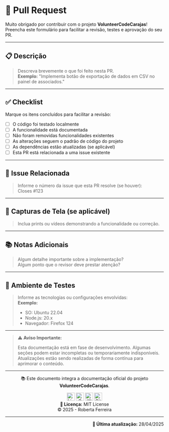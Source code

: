 <!--

docs/
└── templates/                       # Templates de issues e PRs legíveis
    ├── issue-bug.md                 # Template “bug report”
    ├── issue-feature.md             # Template “feature request”
    └── pull-request.md              # Template padrão de PR

# Template padrão de PR

-->

# 🚀 Pull Request

Muito obrigado por contribuir com o projeto **VolunteerCodeCarajas**!  
Preencha este formulário para facilitar a revisão, testes e aprovação do seu PR.

---

## 📋 Descrição

> Descreva brevemente o que foi feito nesta PR.  
> **Exemplo:** "Implementa botão de exportação de dados em CSV no painel de associados."

---

## ✅ Checklist

Marque os itens concluídos para facilitar a revisão:

- [ ] O código foi testado localmente
- [ ] A funcionalidade está documentada
- [ ] Não foram removidas funcionalidades existentes
- [ ] As alterações seguem o padrão de código do projeto
- [ ] As dependências estão atualizadas (se aplicável)
- [ ] Esta PR está relacionada a uma issue existente

---

## 🔗 Issue Relacionada

> Informe o número da issue que esta PR resolve (se houver):  
> Closes #123

---

## 📸 Capturas de Tela (se aplicável)

> Inclua prints ou vídeos demonstrando a funcionalidade ou correção.

---

## 📚 Notas Adicionais

> Algum detalhe importante sobre a implementação?  
> Algum ponto que o revisor deve prestar atenção?

---

## 🧪 Ambiente de Testes

> Informe as tecnologias ou configurações envolvidas:  
> **Exemplo:**  
> - SO: Ubuntu 22.04  
> - Node.js: 20.x  
> - Navegador: Firefox 124

---

> ⚠️ **Aviso Importante:**
> 
> Esta documentação está em fase de desenvolvimento. 
> Algumas seções podem estar incompletas ou temporariamente indisponíveis.
> Atualizações estão sendo realizadas de forma contínua para aprimorar o conteúdo.

---

<p align="center">
  📚 Este documento integra a documentação oficial do projeto <strong>VolunteerCodeCarajas</strong>.
</p>

<p align="center">
  <a href="https://www.linkedin.com/in/robertaferreira91/" target="_blank"><img width="25" height="25" title="LinkedIn" src="https://img.icons8.com/?size=100&id=xuvGCOXi8Wyg&format=png&color=000000"/></a>
  <a href="mailto:pamellaferreira.si@gmail.com" target="_blank"><img width="25" height="25" title="Gmail" src="https://img.icons8.com/?size=100&id=P7UIlhbpWzZm&format=png&color=000000"/></a>
  <a href="https://wa.me/5594992797521?text=Ol%C3%A1%21%20Encontrei%20seu%20contato%20atrav%C3%A9s%20do%20GitHub%20e%20gostaria%20de%20conversar%20com%20voc%C3%AA.%20Podemos%20falar%20um%20pouquinho%3F" target="_blank"><img width="25" height="25" title="WhatsApp" src="https://img.icons8.com/?size=100&id=16713&format=png&color=000000"/></a>
  <a href="https://github.com/prfs91" target="_blank"><img width="25" height="25" title="GitHub" src="https://img.icons8.com/?size=100&id=bVGqATNwfhYq&format=png&color=000000"/></a><br>
  <strong>🔖 Licença:</strong> MIT License <br>
  © 2025 - Roberta Ferreira
</p>

---

<p align="right">
  <strong>📅 Última atualização:</strong> 28/04/2025
</p>
